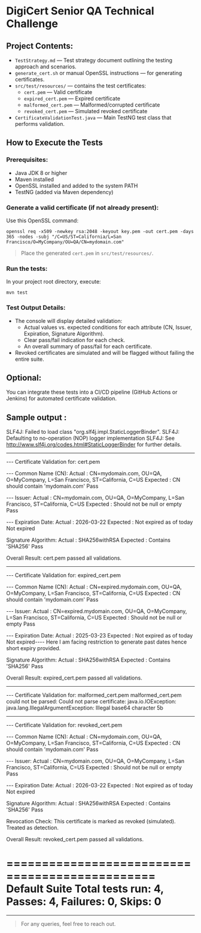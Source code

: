 # DigiCert Senior QA Technical Challenge

##  Project Contents:
- `TestStrategy.md` — Test strategy document outlining the testing approach and scenarios.
- `generate_cert.sh` or manual OpenSSL instructions — for generating certificates.
- `src/test/resources/` — contains the test certificates:
  - `cert.pem` — Valid certificate
  - `expired_cert.pem` — Expired certificate
  - `malformed_cert.pem` — Malformed/corrupted certificate
  - `revoked_cert.pem` — Simulated revoked certificate
- `CertificateValidationTest.java` — Main TestNG test class that performs validation.

##  How to Execute the Tests

###  Prerequisites:
- Java JDK 8 or higher
- Maven installed
- OpenSSL installed and added to the system PATH
- TestNG (added via Maven dependency)

###  Generate a valid certificate (if not already present):
Use this OpenSSL command:
```
openssl req -x509 -newkey rsa:2048 -keyout key.pem -out cert.pem -days 365 -nodes -subj "/C=US/ST=California/L=San Francisco/O=MyCompany/OU=QA/CN=mydomain.com"
```
> Place the generated `cert.pem` in `src/test/resources/`.

###  Run the tests:
In your project root directory, execute:
```
mvn test
```

###  Test Output Details:
- The console will display detailed validation:
  - Actual values vs. expected conditions for each attribute (CN, Issuer, Expiration, Signature Algorithm).
  - Clear pass/fail indication for each check.
  - An overall summary of pass/fail for each certificate.
- Revoked certificates are simulated and will be flagged without failing the entire suite.

##  Optional:
You can integrate these tests into a CI/CD pipeline (GitHub Actions or Jenkins) for automated certificate validation.


##  Sample output :
SLF4J: Failed to load class "org.slf4j.impl.StaticLoggerBinder".
SLF4J: Defaulting to no-operation (NOP) logger implementation
SLF4J: See http://www.slf4j.org/codes.html#StaticLoggerBinder for further details.

---------------------------------------------
--- Certificate Validation for: cert.pem

--- Common Name (CN):
   Actual   : CN=mydomain.com, OU=QA, O=MyCompany, L=San Francisco, ST=California, C=US
   Expected : CN should contain 'mydomain.com'
    Pass

--- Issuer:
   Actual   : CN=mydomain.com, OU=QA, O=MyCompany, L=San Francisco, ST=California, C=US
   Expected : Should not be null or empty
    Pass

--- Expiration Date:
   Actual   : 2026-03-22
   Expected : Not expired as of today
    Not expired

 Signature Algorithm:
   Actual   : SHA256withRSA
   Expected : Contains 'SHA256'
    Pass

 Overall Result: cert.pem passed all validations.


---------------------------------------------
--- Certificate Validation for: expired_cert.pem

--- Common Name (CN):
   Actual   : CN=expired.mydomain.com, OU=QA, O=MyCompany, L=San Francisco, ST=California, C=US
   Expected : CN should contain 'mydomain.com'
    Pass

--- Issuer:
   Actual   : CN=expired.mydomain.com, OU=QA, O=MyCompany, L=San Francisco, ST=California, C=US
   Expected : Should not be null or empty
    Pass

--- Expiration Date:
   Actual   : 2025-03-23
   Expected : Not expired as of today
    Not expired---- Here I am facing restriction to generate past dates hence short expiry provided.

 Signature Algorithm:
   Actual   : SHA256withRSA
   Expected : Contains 'SHA256'
    Pass

 Overall Result: expired_cert.pem passed all validations.


---------------------------------------------
--- Certificate Validation for: malformed_cert.pem
 malformed_cert.pem could not be parsed: Could not parse certificate: java.io.IOException: java.lang.IllegalArgumentException: Illegal base64 character 5b

---------------------------------------------
--- Certificate Validation for: revoked_cert.pem

--- Common Name (CN):
   Actual   : CN=mydomain.com, OU=QA, O=MyCompany, L=San Francisco, ST=California, C=US
   Expected : CN should contain 'mydomain.com'
    Pass

--- Issuer:
   Actual   : CN=mydomain.com, OU=QA, O=MyCompany, L=San Francisco, ST=California, C=US
   Expected : Should not be null or empty
    Pass

--- Expiration Date:
   Actual   : 2026-03-22
   Expected : Not expired as of today
    Not expired

 Signature Algorithm:
   Actual   : SHA256withRSA
   Expected : Contains 'SHA256'
    Pass

 Revocation Check:
    This certificate is marked as revoked (simulated). Treated as detection.

 Overall Result: revoked_cert.pem passed all validations.


===============================================
Default Suite
Total tests run: 4, Passes: 4, Failures: 0, Skips: 0
===============================================

---

> For any queries, feel free to reach out.
